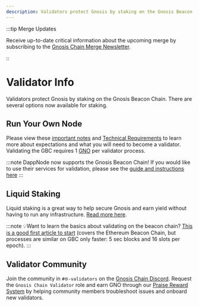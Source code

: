 ```yaml
---
description: Validators protect Gnosis by staking on the Gnosis Beacon Chain.
---
```


:::tip Merge Updates

Receive up-to-date critical information about the upcoming merge by subscribing to the [Gnosis Chain Merge Newsletter](https://gnosismerge.substack.com/).

::

# Validator Info

Validators protect Gnosis by staking on the Gnosis Beacon Chain. There are several options now available for staking.

## Run Your Own Node

Please view these [important notes](/node/consensus-layer-validator#before-starting) and [Technical Requirements](/node/consensus-layer-validator#beacon-chain-node-requirements) to learn more about expectations and what you will need to become a validator. Validating the GBC requires 1 [GNO](/about/tokens/gno) per validator process.

:::note
DappNode now supports the Gnosis Beacon Chain! If you would like to use their services for validation, please see the [guide and instructions here](https://forum.dappnode.io/t/how-to-setup-a-gnosis-beacon-chain-gbc-validator-on-dappnode/1351)
:::

## Liquid Staking
Liquid staking is a great way to help secure Gnosis and earn yield without having to run any infrastructure. [Read more here](/tools/beacon-chain/liquid-staking).

:::note
:bulb:Want to learn the basics about validating on the beacon chain? [This is a good first article to start](https://medium.com/alethio/ethereum-2-a-validators-journey-through-the-beacon-chain-843f70aaab2e) (covers the Ethereum Beacon Chain, but processes are similar on GBC only faster: 5 sec blocks and 16 slots per epoch).
:::

## Validator Community

Join the community in `#🌐-validators` on the [Gnosis Chain Discord](https://discord.gg/gnosischain). Request the `Gnosis Chain Validator` role and earn GNO through our [Praise Reward System](https://mirror.xyz/0xBcBfF58E166C78a0f7200Cc134b3b358eF0974E9/Cf2tQZdjIfsIiYKhejbC-hsM_IOIs8QVuK6ZO1XWvjw) by helping community members troubleshoot issues and onboard new validators.
